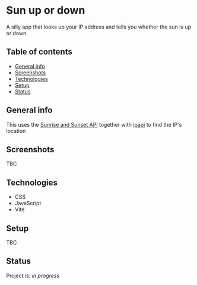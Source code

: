 # Sun up or down

A silly app that looks up your IP address and tells you whether the sun is up or down.

## Table of contents

- [General info](#general-info)
- [Screenshots](#screenshots)
- [Technologies](#technologies)
- [Setup](#setup)
- [Status](#status)

## General info

This uses the [Sunrise and Sunset API](https://sunrise-sunset.org/api) together with [ipapi](https://ipapi.co/) to find the IP's location

## Screenshots

TBC

## Technologies

- CSS
- JavaScript
- Vite

## Setup

TBC

## Status

Project is: _in progress_
